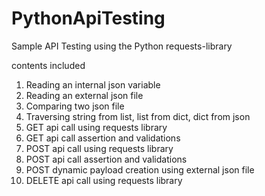 # PythonApiTesting

Sample API Testing using the Python requests-library

contents included

1. Reading an internal json variable
2. Reading an external json file
3. Comparing two json file
4. Traversing string from list, list from dict, dict from json
5. GET api call using requests library
6. GET api call assertion and validations
7. POST api call using requests library
8. POST api call assertion and validations
9. POST dynamic payload creation using external json file
10. DELETE api call using requests library